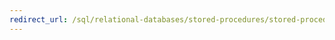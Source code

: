 ```yaml
---
redirect_url: /sql/relational-databases/stored-procedures/stored-procedures-database-engine?view=sql-server-2014
---
```


